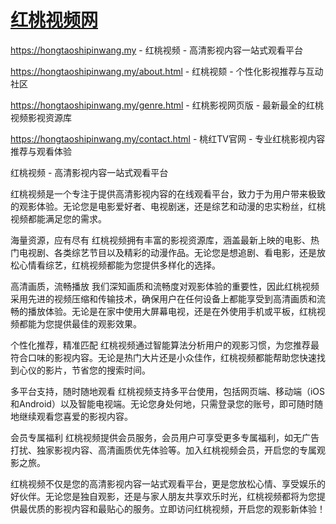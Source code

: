 # [红桃视频网 ](https://hongtaoshipinwang.my)

https://hongtaoshipinwang.my - 红桃视频 - 高清影视内容一站式观看平台

https://hongtaoshipinwang.my/about.html - 红桃视颏 - 个性化影视推荐与互动社区

https://hongtaoshipinwang.my/genre.html - 红桃影视网页版 - 最新最全的红桃视频影视资源库

https://hongtaoshipinwang.my/contact.html - 桃红TV官网 - 专业红桃影视内容推荐与观看体验

红桃视频 - 高清影视内容一站式观看平台

红桃视频是一个专注于提供高清影视内容的在线观看平台，致力于为用户带来极致的观影体验。无论您是电影爱好者、电视剧迷，还是综艺和动漫的忠实粉丝，红桃视频都能满足您的需求。

海量资源，应有尽有
红桃视频拥有丰富的影视资源库，涵盖最新上映的电影、热门电视剧、各类综艺节目以及精彩的动漫作品。无论您是想追剧、看电影，还是放松心情看综艺，红桃视频都能为您提供多样化的选择。

高清画质，流畅播放
我们深知画质和流畅度对观影体验的重要性，因此红桃视频采用先进的视频压缩和传输技术，确保用户在任何设备上都能享受到高清画质和流畅的播放体验。无论是在家中使用大屏幕电视，还是在外使用手机或平板，红桃视频都能为您提供最佳的观影效果。

个性化推荐，精准匹配
红桃视频通过智能算法分析用户的观影习惯，为您推荐最符合口味的影视内容。无论是热门大片还是小众佳作，红桃视频都能帮助您快速找到心仪的影片，节省您的搜索时间。

多平台支持，随时随地观看
红桃视频支持多平台使用，包括网页端、移动端（iOS和Android）以及智能电视端。无论您身处何地，只需登录您的账号，即可随时随地继续观看您喜爱的影视内容。

会员专属福利
红桃视频提供会员服务，会员用户可享受更多专属福利，如无广告打扰、独家影视内容、高清画质优先体验等。加入红桃视频会员，开启您的专属观影之旅。

红桃视频不仅是您的高清影视内容一站式观看平台，更是您放松心情、享受娱乐的好伙伴。无论您是独自观影，还是与家人朋友共享欢乐时光，红桃视频都将为您提供最优质的影视内容和最贴心的服务。立即访问红桃视频，开启您的观影新体验！
